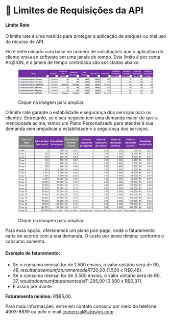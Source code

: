 # 🔳 Limites de Requisições da API

#### Limite Rate

O limite rate é uma medida para proteger a aplicação de ataques ou mal uso do recurso de API.&#x20;

Ele é determinado com base no número de solicitações que o aplicativo do cliente envia ao software em uma janela de tempo. Este limite é por conta ArqSIGN, e a janela de tempo controlada são as listadas abaixo:&#x20;

<figure><img src="../../../.gitbook/assets/image (269).png" alt=""><figcaption><p>Clique na imagem para ampliar.</p></figcaption></figure>

O limite rate garante a estabilidade e segurança dos serviços para os clientes. Entretanto, se o seu negócio tem uma demanda maior do que a mencionada acima, temos um Plano Personalizado para atender à sua demanda sem prejudicar a estabilidade e a segurança dos serviços.

<figure><img src="../../../.gitbook/assets/image (268).png" alt=""><figcaption><p>Clique na imagem para ampliar.</p></figcaption></figure>

Para essa opção, oferecemos um plano pós-pago, onde o faturamento varia de acordo com a sua demanda. O custo por envio diminui conforme o consumo aumenta.

#### Exemplo de faturamento:

* Se o consumo mensal for de 1.500 envios, o valor unitário será de R$0,48, resultando em um faturamento de R$720,00 (1.500 x R$0,48).
* Se o consumo mensal for de 3.500 envios, o valor unitário será de R$0,37, resultado em um faturamento de R$1.295,00 (3.500 x R$0,37).
* E assim por diante

**Faturamento mínimo:** R$85,00.

Para mais informações, entre em contato conosco por meio do telefone 4003-8839 ou pelo e-mail comercial@arqsign.com .

